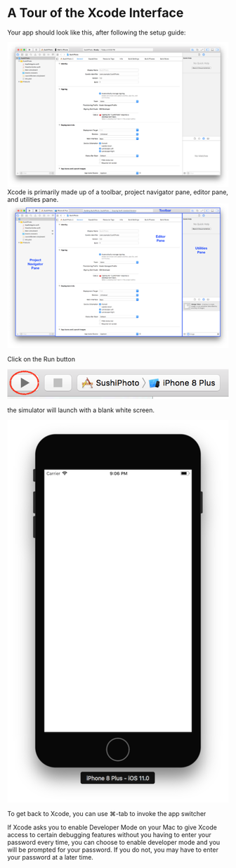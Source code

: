 # A Tour of the Xcode Interface

Your app should look like this, after following the setup guide:

![](assets/Sushi1.png)Xcode is primarily made up of a toolbar, project navigator pane, editor pane, and utilities pane.![](assets/XcodeUI1.png)

Click on the Run button

![](assets/Sushi3.png)

the simulator will launch with a blank white screen.

![](assets/Sushi4.png)

To get back to Xcode, you can use  &#8984;-tab to invoke the app switcher 

If Xcode asks you to enable Developer Mode on your Mac to give Xcode access to certain debugging features without you having to enter your password every time, you can choose to enable developer mode and you will be prompted for your password. If you do not, you may have to enter your password at a later time.

